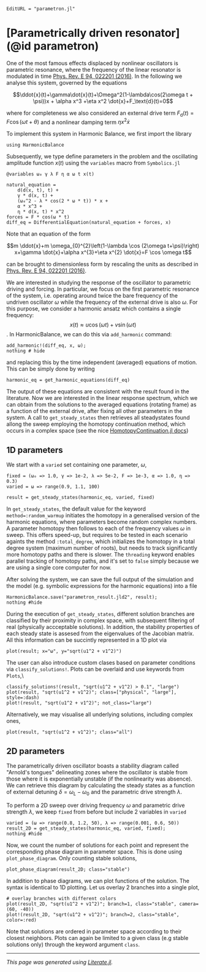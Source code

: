 ```@meta
EditURL = "parametron.jl"
```

# [Parametrically driven resonator](@id parametron)

One of the most famous effects displaced by nonlinear oscillators is parametric resonance, where the frequency of the linear resonator is modulated in time
[Phys. Rev. E 94, 022201 (2016)](https://doi.org/10.1103/PhysRevE.94.022201). In the following we analyse this system, governed by the equations

$$\ddot{x}(t)+\gamma\dot{x}(t)+\Omega^2(1-\lambda\cos(2\omega t + \psi))x + \alpha x^3 +\eta x^2 \dot{x}+F_\text{d}(t)=0$$

where for completeness we also considered an external drive term $F_\text{d}(t)=F\cos(\omega t + \theta)$ and a nonlinear damping term $\eta x^2 \dot{x}$

To implement this system in Harmonic Balance, we first import the library

````@example parametron
using HarmonicBalance
````

Subsequently, we type define parameters in the problem and the oscillating amplitude function $x(t)$ using the `variables` macro from `Symbolics.jl`

````@example parametron
@variables ω₀ γ λ F η α ω t x(t)

natural_equation =
    d(d(x, t), t) +
    γ * d(x, t) +
    (ω₀^2 - λ * cos(2 * ω * t)) * x +
    α * x^3 +
    η * d(x, t) * x^2
forces = F * cos(ω * t)
diff_eq = DifferentialEquation(natural_equation + forces, x)
````

Note that an equation of the form
```math
m \ddot{x}+m \omega_{0}^{2}\left(1-\lambda \cos (2\omega t+\psi)\right) x+\gamma \dot{x}+\alpha x^{3}+\eta x^{2} \dot{x}=F \cos \omega t
```
can be brought to dimensionless form by rescaling the units as described in [Phys. Rev. E 94, 022201 (2016)](https://doi.org/10.1103/PhysRevE.94.022201).

We are interested in studying the response of the oscillator to parametric driving and forcing. In particular, we focus on the first parametric resonance of the system, i.e. operating around twice the bare frequency of the undriven oscillator $\omega$ while the frequency of the external drive is also $\omega$. For this purpose, we consider a harmonic ansatz which contains a single frequency: $$x(t)\approx u\cos(\omega t)+v\sin(\omega t)$$.
In HarmonicBalance, we can do this via `add_harmonic` command:

````@example parametron
add_harmonic!(diff_eq, x, ω);
nothing # hide
````

and replacing this by the time independent (averaged) equations of motion. This can be simply done by writing

````@example parametron
harmonic_eq = get_harmonic_equations(diff_eq)
````

The output of these equations are consistent with the result found in the literature. Now we are interested in the linear response spectrum, which we can obtain from the solutions to the averaged equations (rotating frame) as a function of the external drive, after fixing all other parameters in the system. A call to `get_steady_states` then retrieves all steadystates found allong the sweep employing the homotopy continuation method, which occurs in a complex space (see the nice [HomotopyContinuation.jl docs](https://www.juliahomotopycontinuation.org))

## 1D parameters
We start with a `varied` set containing one parameter, $\omega$,

````@example parametron
fixed = (ω₀ => 1.0, γ => 1e-2, λ => 5e-2, F => 1e-3, α => 1.0, η => 0.3)
varied = ω => range(0.9, 1.1, 100)

result = get_steady_states(harmonic_eq, varied, fixed)
````

In `get_steady_states`, the default value for the keyword `method=:random_warmup` initiates the homotopy in a generalised version of the harmonic equations, where parameters become random complex numbers. A parameter homotopy then follows to each of the frequency values $\omega$ in sweep. This offers speed-up, but requires to be tested in each scenario againts the method `:total_degree`, which initializes the homotopy in a total degree system (maximum number of roots), but needs to track significantly more homotopy paths and there is slower. The `threading` keyword enables parallel tracking of homotopy paths, and it's set to `false` simply because we are using a single core computer for now.

After solving the system, we can save the full output of the simulation and the model (e.g. symbolic expressions for the harmonic equations) into a file

````@example parametron
HarmonicBalance.save("parametron_result.jld2", result);
nothing #hide
````

During the execution of `get_steady_states`, different solution branches are classified by their proximity in complex space, with subsequent filtering of real (physically accceptable solutions). In addition, the stability properties of each steady state is assesed from the eigenvalues of the Jacobian matrix. All this information can be succintly represented in a 1D plot via

````@example parametron
plot(result; x="ω", y="sqrt(u1^2 + v1^2)")
````

The user can also introduce custom clases based on parameter conditions via `classify_solutions!`. Plots can be overlaid and use keywords from `Plots`,\

````@example parametron
classify_solutions!(result, "sqrt(u1^2 + v1^2) > 0.1", "large")
plot(result, "sqrt(u1^2 + v1^2)"; class=["physical", "large"], style=:dash)
plot!(result, "sqrt(u1^2 + v1^2)"; not_class="large")
````

Alternatively, we may visualise all underlying solutions, including complex ones,

````@example parametron
plot(result, "sqrt(u1^2 + v1^2)"; class="all")
````

## 2D parameters

The parametrically driven oscillator boasts a stability diagram called "Arnold's tongues" delineating zones where the oscillator is stable from those where it is exponentially unstable (if the nonlinearity was absence).  We can retrieve this diagram by calculating the steady states as a function of external detuning $\delta=\omega_L-\omega_0$ and the parametric drive strength $\lambda$.

To perform a 2D sweep over driving frequency $\omega$ and parametric drive strength $\lambda$, we keep `fixed` from before but include 2 variables in `varied`

````@example parametron
varied = (ω => range(0.8, 1.2, 50), λ => range(0.001, 0.6, 50))
result_2D = get_steady_states(harmonic_eq, varied, fixed);
nothing #hide
````

Now, we count the number of solutions for each point and represent the corresponding phase diagram in parameter space. This is done using `plot_phase_diagram`. Only counting stable solutions,

````@example parametron
plot_phase_diagram(result_2D; class="stable")
````

In addition to phase diagrams, we can plot functions of the solution. The syntax is identical to 1D plotting. Let us overlay 2 branches into a single plot,

````@example parametron
# overlay branches with different colors
plot(result_2D, "sqrt(u1^2 + v1^2)"; branch=1, class="stable", camera=(60, -40))
plot!(result_2D, "sqrt(u1^2 + v1^2)"; branch=2, class="stable", color=:red)
````

Note that solutions are ordered in parameter space according to their closest neighbors. Plots can again be limited to a given class (e.g stable solutions only) through the keyword argument `class`.

---

*This page was generated using [Literate.jl](https://github.com/fredrikekre/Literate.jl).*

